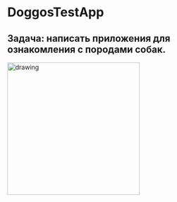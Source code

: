 # DoggosTestApp
## Задача: написать приложения для ознакомления с породами собак.

<img src="https://github.com/JimWest93/DoggosTestApp/blob/main/AppGif/doggosGif.gif?raw=true" alt="drawing" style="width:300px;"/>
